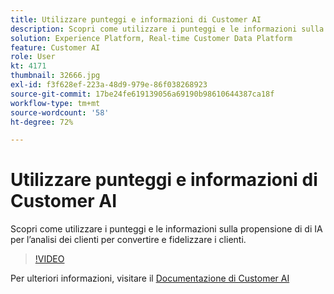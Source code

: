 ```yaml
---
title: Utilizzare punteggi e informazioni di Customer AI
description: Scopri come utilizzare i punteggi e le informazioni sulla propensione di di IA per l’analisi dei clienti per convertire e fidelizzare i clienti.
solution: Experience Platform, Real-time Customer Data Platform
feature: Customer AI
role: User
kt: 4171
thumbnail: 32666.jpg
exl-id: f3f628ef-223a-48d9-979e-86f038268923
source-git-commit: 17be24fe619139056a69190b98610644387ca18f
workflow-type: tm+mt
source-wordcount: '58'
ht-degree: 72%

---
```


# Utilizzare punteggi e informazioni di Customer AI

Scopri come utilizzare i punteggi e le informazioni sulla propensione di di IA per l’analisi dei clienti per convertire e fidelizzare i clienti.

>[!VIDEO](https://video.tv.adobe.com/v/32666?quality=12&learn=on)

Per ulteriori informazioni, visitare il [Documentazione di Customer AI](https://experienceleague.adobe.com/docs/experience-platform/intelligent-services/customer-ai/overview.html)
